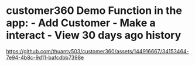# customer360 Demo Function in the app: - Add Customer - Make a interact - View 30 days ago history
https://github.com/thuantv503/customer360/assets/144916667/34153464-7e94-4b8c-9d11-bafcdbb7398e
